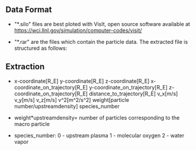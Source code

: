 ## Data Format
* "*.silo" files are best ploted with VisIt, open source software available at https://wci.llnl.gov/simulation/computer-codes/visit/

* "*.rar" are the files which contain the particle data. The extracted file is structured as follows:

## Extraction
* x-coordinate[R_E] y-coordinate[R_E] z-coordinate[R_E] x-coordinate_on_trajectory[R_E] y-coordinate_on_trajectory[R_E] z-coordinate_on_trajectory[R_E] distance_to_trajectory[R_E] v_x[m/s] v_y[m/s] v_z[m/s] v^2[m^2/s^2] weight[particle number/upstreamdensity] species_number
* weight*upstreamdensity= number of particles corresponding to the macro particle 

* species_number: 
   0 - upstream plasma
   1 - molecular oxygen
   2 - water vapor
